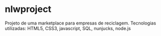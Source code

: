 # nlwproject

Projeto de uma marketplace para empresas de reciclagem. Tecnologias utilizadas: HTML5, CSS3, javascript, SQL, nunjucks, node.js
